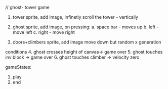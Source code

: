

// ghost- tower game

1. tower sprite, add image,
  infinetly scroll the tower - vertically

2. ghost sprite, add image, 
  on pressing:
    a. space bar - moves up
    b. left  - move left
    c. right - move right 

3. doors+climbers sprite, add image
 move down
 but random x generation

conditions
4. ghost crosses height of canvas-> game over
5. ghost touches inv block -> game over
6. ghost touches climber -> velocity zero

gameStates:


1. play
2. end